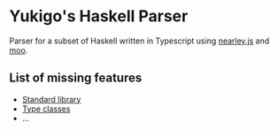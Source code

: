 # Yukigo's Haskell Parser

Parser for a subset of Haskell written in Typescript using [nearley.js](https://nearley.js.org/) and [moo](https://github.com/no-context/moo).

## List of missing features
- [Standard library](http://www.zvon.org/other/haskell/Outputprelude/functionIndex.html)
- [Type classes](http://www.zvon.org/other/haskell/Outputprelude/classIndex.html)
- ...
